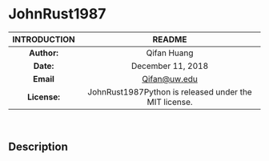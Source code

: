# JohnRust1987

| INTRODUCTION  | README |
| :-----: | :------: |
| **Author:** | Qifan Huang |
| **Date:** | December 11, 2018 |
| **Email** | Qifan@uw.edu |
| **License:**| JohnRust1987Python is released under the MIT license.|

&nbsp;
## Description
